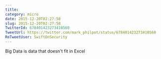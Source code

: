 ```yaml
---
title: 
category: micro
date: 2015-12-20T02:27:58
slug: 2015-12-20T02:27:58
TwitterId: 678401423273410560
TweetUrl: https://twitter.com/mark_philpot/status/678401423273410560
ReTweetUser: SwiftOnSecurity
---
```


<i class="fa fa-retweet" aria-hidden="true"></i> Big Data is data that doesn't fit in Excel